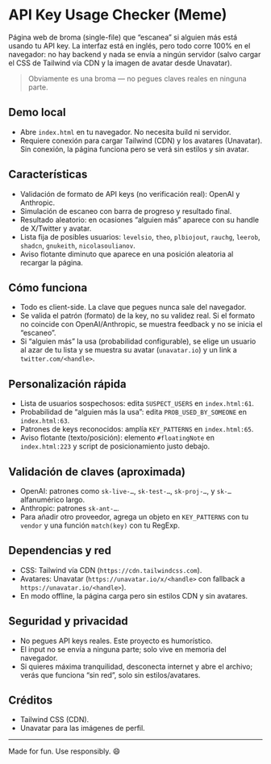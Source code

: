 # API Key Usage Checker (Meme)

Página web de broma (single-file) que “escanea” si alguien más está usando tu API key. La interfaz está en inglés, pero todo corre 100% en el navegador: no hay backend y nada se envía a ningún servidor (salvo cargar el CSS de Tailwind vía CDN y la imagen de avatar desde Unavatar).

> Obviamente es una broma — no pegues claves reales en ninguna parte.

## Demo local

- Abre `index.html` en tu navegador. No necesita build ni servidor.
- Requiere conexión para cargar Tailwind (CDN) y los avatares (Unavatar). Sin conexión, la página funciona pero se verá sin estilos y sin avatar.

## Características

- Validación de formato de API keys (no verificación real): OpenAI y Anthropic.
- Simulación de escaneo con barra de progreso y resultado final.
- Resultado aleatorio: en ocasiones “alguien más” aparece con su handle de X/Twitter y avatar.
- Lista fija de posibles usuarios: `levelsio`, `theo`, `plbiojout`, `rauchg`, `leerob`, `shadcn`, `gnukeith`, `nicolasoulianov`.
- Aviso flotante diminuto que aparece en una posición aleatoria al recargar la página.

## Cómo funciona

- Todo es client-side. La clave que pegues nunca sale del navegador.
- Se valida el patrón (formato) de la key, no su validez real. Si el formato no coincide con OpenAI/Anthropic, se muestra feedback y no se inicia el “escaneo”.
- Si “alguien más” la usa (probabilidad configurable), se elige un usuario al azar de tu lista y se muestra su avatar (`unavatar.io`) y un link a `twitter.com/<handle>`.

## Personalización rápida

- Lista de usuarios sospechosos: edita `SUSPECT_USERS` en `index.html:61`.
- Probabilidad de “alguien más la usa”: edita `PROB_USED_BY_SOMEONE` en `index.html:63`.
- Patrones de keys reconocidos: amplía `KEY_PATTERNS` en `index.html:65`.
- Aviso flotante (texto/posición): elemento `#floatingNote` en `index.html:223` y script de posicionamiento justo debajo.

## Validación de claves (aproximada)

- OpenAI: patrones como `sk-live-…`, `sk-test-…`, `sk-proj-…`, y `sk-…` alfanumérico largo.
- Anthropic: patrones `sk-ant-…`.
- Para añadir otro proveedor, agrega un objeto en `KEY_PATTERNS` con tu `vendor` y una función `match(key)` con tu RegExp.

## Dependencias y red

- CSS: Tailwind vía CDN (`https://cdn.tailwindcss.com`).
- Avatares: Unavatar (`https://unavatar.io/x/<handle>` con fallback a `https://unavatar.io/<handle>`).
- En modo offline, la página carga pero sin estilos CDN y sin avatares.

## Seguridad y privacidad

- No pegues API keys reales. Este proyecto es humorístico.
- El input no se envía a ninguna parte; solo vive en memoria del navegador.
- Si quieres máxima tranquilidad, desconecta internet y abre el archivo; verás que funciona “sin red”, solo sin estilos/avatares.

## Créditos

- Tailwind CSS (CDN).
- Unavatar para las imágenes de perfil.

---

Made for fun. Use responsibly. 😄
